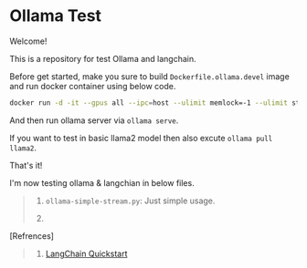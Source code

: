# Ollama Test

Welcome!

This is a repository for test Ollama and langchain.

Before get started, make you sure to build `Dockerfile.ollama.devel` image and run docker container using below code.

```bash
docker run -d -it --gpus all --ipc=host --ulimit memlock=-1 --ulimit stack=67108864 -v ~/sandbox/noah/data:/app/noah/data -p 11434:11434 --name ollama_test {Image ID}
```

And then run ollama server via `ollama serve`.

If you want to test in basic llama2 model then also excute `ollama pull llama2`. 

That's it!

I'm now testing ollama & langchian in below files.
> 1. `ollama-simple-stream.py`: Just simple usage.
> 
> 2. 

[Refrences]
> 1. [LangChain Quickstart](https://python.langchain.com/docs/get_started/quickstart")
